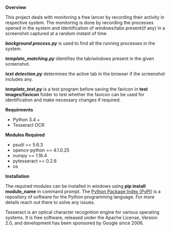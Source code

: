 **Overview**

This project deals with monitoring a free lancer by recording their activity in respective system.
The monitoring is done by recording the processes opened in the system and identification of windows/tabs present(if any) in a screenshot captured at a random instant of time

***background process.py*** is used to find all the running processes in the system.

***template_matching.py*** identifies the tab/windows present in the given screenshot.

***text detection.py*** determines the active tab in the browser if the screenshot includes any.

***template_test.py*** is a test program before saving the favicon in **test images/favicon** folder to test whether the favicon can be used for identification and make necessary changes if required.

**Requirments**
   *  Python 3.4 +
   *  Tesseract OCR

**Modules Required**
   *  psutil == 5.6.3
   *  opencv-python == 4.1.0.25
   *  numpy == 1.16.4
   *  pytesseract == 0.2.6
   *  os

**Installation**

   The required modules can be installed in windows using **pip install module_name** in command prompt. The [Python Package Index (PyPI)](https://pypi.org/) is a repository of software for the Python programming language. For more details reach out there to solve any issues.
   
   Tesseract is an optical character recognition engine for various operating systems. It is free software, released under the Apache License, Version 2.0, and development has been sponsored by Google since 2006.
